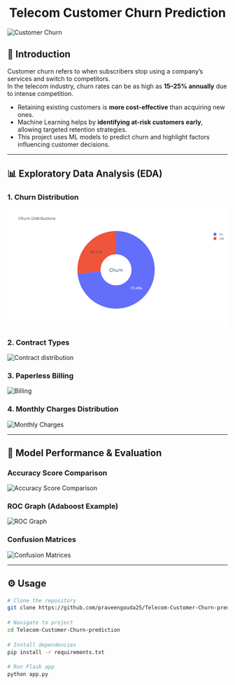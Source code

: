 # <div align="center">Telecom Customer Churn Prediction</div>

![Customer Churn](https://img.freepik.com/free-vector/customer-churn-rate-concept-illustration_114360-7967.jpg)  


## 📌 Introduction
Customer churn refers to when subscribers stop using a company’s services and switch to competitors.  
In the telecom industry, churn rates can be as high as **15–25% annually** due to intense competition.  

- Retaining existing customers is **more cost-effective** than acquiring new ones.  
- Machine Learning helps by **identifying at-risk customers early**, allowing targeted retention strategies.  
- This project uses ML models to predict churn and highlight factors influencing customer decisions.  

---

## 📊 Exploratory Data Analysis (EDA)

### 1. Churn Distribution  
![Churn Distribution](https://github.com/praveengouda25/Telecom_Customer_Churn_Prediction/blob/main/outputs/Churn%20Distribution.png) 

### 2. Contract Types  
![Contract distribution](https://github.com/praveengouda25/Telecom-Customer-Churn-prediction/blob/main/output/Contract%20distribution.png?raw=true)  

### 3. Paperless Billing  
![Billing](https://github.com/praveengouda25/Telecom-Customer-Churn-prediction/blob/main/output/billing.PNG?raw=true)  

### 4. Monthly Charges Distribution  
![Monthly Charges](https://github.com/praveengouda25/Telecom-Customer-Churn-prediction/blob/main/output/carges%20distribution.PNG?raw=true)  

---

## 🤖 Model Performance & Evaluation

### Accuracy Score Comparison  
![Accuracy Score Comparison](https://github.com/praveengouda25/Telecom-Customer-Churn-prediction/blob/main/output/Accuracy%20score%20comparison.PNG?raw=true)  

### ROC Graph (Adaboost Example)  
![ROC Graph](https://github.com/praveengouda25/Telecom-Customer-Churn-prediction/blob/main/output/Adaboost.PNG?raw=true)  

### Confusion Matrices  
![Confusion Matrices](https://github.com/praveengouda25/Telecom-Customer-Churn-prediction/blob/main/output/confusion_matrix_models.PNG?raw=true)  

---

## ⚙️ Usage
```bash
# Clone the repository
git clone https://github.com/praveengouda25/Telecom-Customer-Churn-prediction.git

# Navigate to project
cd Telecom-Customer-Churn-prediction

# Install dependencies
pip install -r requirements.txt

# Run Flask app
python app.py
